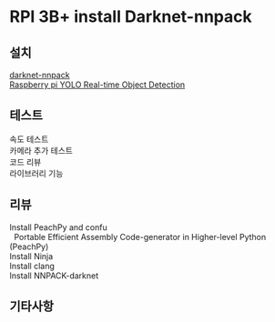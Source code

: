 # RPI 3B+ install Darknet-nnpack 

## 설치
  [darknet-nnpack](https://github.com/digitalbrain79/darknet-nnpack)<br>
  [Raspberry pi YOLO Real-time Object Detection](http://raspberrypi4u.blogspot.com/2018/10/raspberry-pi-yolo-real-time-object.html)<br>
  
## 테스트
  속도 테스트 <br>
  카메라 추가 테스트<br>
  코드 리뷰<br>
  라이브러리 기능 <br>

## 리뷰
  Install PeachPy and confu<br>
  &nbsp; Portable Efficient Assembly Code-generator in Higher-level Python (PeachPy)<br>
  Install Ninja<br>
  Install clang<br>
  Install NNPACK-darknet<br>
  
## 기타사항
  

